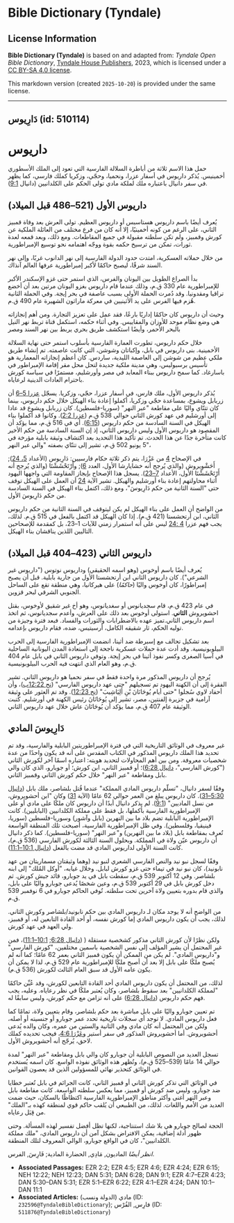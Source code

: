 # Bible Dictionary (Tyndale)

## License Information

**Bible Dictionary (Tyndale)** is based on and adapted from: _Tyndale Open Bible Dictionary_, [Tyndale House Publishers](https://tyndaleopenresources.com/), 2023, which is licensed under a [CC BY-SA 4.0 license](https://creativecommons.org/licenses/by-sa/4.0/legalcode.en).

This markdown version (created `2025-10-20`) is provided under the same license.



--------------------------------

## دَارِيوس (id: 510114)

داريوس
======

حمل هذا الاسم ثلاثة من أباطرة السلالة الفارسية التي تعود إلى الملك الأسطوري أخمينيس. يُذكر داريوس في أسفار عزرا، ونحميا، وحجّي، وزكريا كملك فارسي، كما يظهر في سفر دانيال باعتباره ملك لملكة مادي تولى الحكم على الكلدانيين (دانيال [9:1](https://ref.ly/Dan9:1)).

داريوس الأول (521–486 قبل الميلاد)
----------------------------------

يُعرف أيضًا باسم داريوس هستاسبس أو داريوس العظيم. تولى العرش بعد وفاة قمبيز الثاني، على الرغم من كونه أخمينيًا، إلا أنه كان من فرع مختلف من العائلة الملكية عن كورش وقمبيز، ولم تكن سلطته مقبولة في جميع المقاطعات. ومع ذلك، وبعد قمعه لعدة ثورات، تمكن من ترسيخ حكمه بقوة ووجّه اهتمامه نحو توسيع الإمبراطورية.

من خلال حملاته العسكرية، امتدت حدود الدولة الفارسية إلى نهر الدانوب غربًا، وإلى نهر السند شرقًا، ليصبح حاكمًا لأكبر إمبراطورية عرفها العالم آنذاك.

بدأ الصراع الطويل بين اليونان والفرس، الذي استمر حتى غزو الإسكندر الأكبر للإمبراطورية عام 330 ق.م، وذلك عندما قام داريوس بغزو اليونان مرتين بعد أن أخضع تراقيا ومقدونيا. وقد دُمرت الحملة الأولى بسبب عاصفة في بحر إيجة. وفي الحملة الثانية هُزم فيها الفرس على يد الأثينيين في معركة ماراثون الشهيرة عام 490 ق.م.

وحيث أن داريوس كان حاكمًا إداريًا بارعًا، فقد عمل على تعزيز التجارة. ومن أهم إنجازاته هي وضع نظام موحد للأوزان والمقاييس. وفي أثناء حكمه، استكمل قناة تربط نهر النيل بالبحر الأحمر، وأيضًا استكشف طريق بحري يربط بين نهر السند ومصر

خلال حكم داريوس، تطورت العمارة الفارسية بأسلوب استمر حتى نهاية السلالة الأخمينية. بنى داريوس في بابل، وإكباتان وشوشن، التي كانت عاصمته. تم إنشاء طريق ملكي عظيم من شوشن إلى العاصمة الليدية، ساردس. كان أعظم إنجازاته المعمارية هو تأسيس برسبوليس، وهي مدينة ملكية جديدة لتحل محل مقر إقامة الإمبراطور في باسارغاد. كما سمح داريوس ببناء المعابد في مصر وأورشليم، مستمرًا في سياسة كورش باحترام العادات الدينية لرعاياه.

يُذكر داريوس الأول، ملك فارس، في أسفار عزرا، حجّي، وزكريا. يسجّل [عزرا 5–6](https://ref.ly/Ezra5:1-Ezra6:22) أن زربابل ويشوع، بمساعدة حجّي وزكريا، أكملوا إعادة بناء الهيكل خلال حكم داريوس، بينما كان تتنّاي واليًا على مقاطعة "عبر النهر" (سوريا\-فلسطين). كان زربابل ويشوع قد عادا إلى أورشليم في عهد كورش الثاني حوالي 538 ق.م ([عزرا 2:2](https://ref.ly/Ezra2:2)). وكانوا قد أكملوا بناء الهيكل في السنة السادسة من حكم داريوس ([6:15](https://ref.ly/Ezra6:15)). أي في 516 ق.م، مما يؤكد أن المقصود هو داريوس الأول وليس داريوس الثاني، إذ إن السنة السادسة من حكم الأخير كانت متأخرة جدًا عن هذا الحدث. تم تأكيد هذا التحديد بعد اكتشاف وثيقة بابلية مؤرخة في 5 يونيو 502 ق.م، تشير إلى تتنّاي بصفته "والي عبر النهر"، 

في الإصحاح [4](https://ref.ly/Ezra4:1-Ezra4:24) من عَزْرَا، يتم ذكر ثلاثة حكام فارسيين: دَارِيوس (الأعداد [5، 24](https://ref.ly/Ezra4:5,Ezra4:24)); أَحَشْوِيروش (والذي يُرجح أنه خشايارشا الأول، العدد [6](https://ref.ly/Ezra4:6)); وأَرْتَحْشَشْتَا (والذي يُرجح أنه أَرْتَحْشَشْتَا الأول، الأعداد [7–23](https://ref.ly/Ezra4:7-Ezra4:23)). يسجل هذا الإصحاح بإيجاز المقاومة التي واجهها اليهود أثناء محاولتهم إعادة بناء أورشليم والهيكل. تشير الآية [24](https://ref.ly/Ezra4:24) أن العمل على الهيكل توقف حتى "السنة الثانية من حكم دَارِيوسَ"، ومع ذلك، اكتمل بناء الهيكل في السنة السادسة من حكم دَارِيوسَ الأول. 

من الواضح أن العمل على بناء الهيكل لم يكن ليتوقف في السنة الثانية من حكم داريوس الثاني، ابن أرتحشستا (421 ق.م). إذا كان الهيكل قد اكتمل بالفعل في 515 ق.م. لذلك، يجب فهم عزرا [4 :24](https://ref.ly/Ezra4:24) ليس على أنه استمرار زمني للآيات 1–23، بل كمقدمة للإصحاحين التاليين اللذين يناقشان بناء الهيكل.

داريوس الثاني (423–404 قبل الميلاد)
-----------------------------------

يُعرف أيضًا باسم أوخوس (وهو اسمه الحقيقي) وداريوس نوتوس ("داريوس غير الشرعي"). كان داريوس الثاني ابن أرتحشستا الأول من جارية بابلية. قبل أن يصبح إمبراطورًا، كان أوخوس واليًا (*حاكمًا*) على هيركانيا، وهي منطقة تقع على الساحل الجنوبي الشرقي لبحر قزوين.

في عام 423 ق.م، قام سجديانوس أو سغدیانوس، وهو أخ غير شقيق لأوخوس، بقتل احشويروش **الثاني**. استولى أوخوس بعد ذلك على العرش، وأعدم سجديانوس، ثم اتخذ اسم داريوس الثاني.تميز عهده بالاضطرابات والثورات والفساد. فبعد فترة وجيزة من توليه الحكم، ثار شقيقه الكامل، أرسيتيس، ضده، فقام داريوس بإعدامه.

بعد تشكيل تحالف مع إسبرطة ضد أثينا، انضمت الإمبراطورية الفارسية إلى الحرب البيلوبونيسية. وقد أدت عدة حملات عسكرية ناجحة إلى استعادة المدن اليونانية الساحلية في آسيا الصغرى وكسر نفوذ أثينا في بحر إيجة. وتوفي داريوس الثاني في بابل عام 404 ق.م، وهو العام الذي انتهت فيه الحرب البيلوبونيسية.

يُرجح أن داريوس المذكور مرة واحدة فقط في سفر نحميا هو داريوس الثاني. تشير الفقرة إلى أن الكهنة اليهود تم تسجيلهم "حتى عهد داريوس الفارسي" ([نح 12:22ب](https://ref.ly/Neh12:22))، وأن أحفاد لاوي سُجلوا "حتى أيام يُوحَانَانَ بْنِ أَلِيَاشِيبَ" ([نح 12:23](https://ref.ly/Neh12:23)). وقد تم العثور على وثيقة آرامية في جزيرة إلفنتين، مصر، تشير إلى يُوحَانَانَ رئيس الكهنة في أورشليم. كُتبت الوثيقة عام 407 ق.م، مما يؤكد أن يُوحَانَانَ عاش خلال عهد داريوس الثاني.

دَارِيوسَ المادي
----------------

غير معروف في الوثائق التاريخية التي في فترة الإمبراطوريتين البابلية والفارسية، وقد تم تحديد هذا الملك داريوس المذكور في الكتاب المقدس على أنه قد يكون واحدًا من عدة شخصيات معروفة. ومن بين أهم المحاولات لتحديد هويته: اعتباره اسمًا آخر لكورش الثاني ("كورش الفارسي"، [دانيال 6:28](https://ref.ly/Dan6:28))؛ أو قمبيز الثاني، ابن كورش؛ أو جوبارو، الذي كان والي بابل ومقاطعة "عبر النهر" خلال حكم كورش الثاني وقمبيز الثاني.

وفقًا لسفر دانيال، "تسلّم داريوس المادي المملكة" عندما قُتل بلشاصر، ملك بابل ([دانيال 5:30–31](https://ref.ly/Dan5:30-Dan5:31)). كان داريوس يبلغ من العمر حوالي 62 عامًا (الآية [31](https://ref.ly/Dan5:31)) وكان "ابن أحشويروش، من نسل الماديين" ([9:1](https://ref.ly/Dan9:1)). لم يذكر دانيال أبدًا أن داريوس كان ملكًا على مادي أو على الإمبراطورية الفارسية بأكملها، بل فقط على مملكة الكلدانيين (البابليين). كانت الإمبراطورية البابلية تضم بلاد ما بين النهرين (بابل وآشور) وسوريا\-فلسطين (سوريا، فينيقيا، وفلسطين). وفي ظل الإمبراطورية الفارسية، أصبحت تلك المنطقة الواسعة تُعرف بمقاطعة بابل (بلاد ما بين النهرين) و"عبر النهر" (سوريا\-فلسطين). كما ذكر دانيال أن داريوس عيّن ولاة في المملكة. وبحلول السنة الثالثة لكورش الفارسي (536 ق.م)، كانت السنة الأولى لداريوس المادي قد مضت بالفعل ([دانيال 10:1–11:1](https://ref.ly/Dan10:1-Dan11:1)).

وفقًا لسجل نبو نيد والنص الفارسي الشعري لنبو نيد (وهما وثيقتان مسماريتان من عهد نابونيد)، كان نبو نيد في تيماء حتى غزو كورش لبابل. وخلال غيابه، "أوكل المُلك" إلى ابنه بلشاصر. وفي 12 أكتوبر 539 ق.م، سقطت بابل في يد جوبارو، قائد جيش كورش. ثم دخل كورش بابل في 29 أكتوبر 539 ق.م، وعين شخصًا يُدعى جوبارو واليًا على بابل، والذي قام بدوره بتعيين ولاة آخرين تحت سلطته. تُوفي الحاكم جوبارو في 6 نوفمبر 539 ق.م.

من الواضح أنه لا يوجد مكان لـ داريوس المادي بين حكم نابونيد/بلشاصر وكورش الثاني. لذلك، يجب أن يكون داريوس المادي إما كورش نفسه، أو أحد القادة التابعين له، أو قمبيز، ولي العهد في عهد كورش.

ولكن نظرًا لأن كورش الثاني مذكور كشخصية مستقلة ( ([دانيال 6:28](https://ref.ly/Dan6:28); [10:1–11:1](https://ref.ly/Dan10:1-Dan11:1))، فمن غير المحتمل أن يشير المؤلف إلى نفس الشخصية باسمين مختلفين، "كورش الفارسي" و"داريوس المادي". لم يكن من الممكن أن يكون قمبيز الثاني بعمر 62 عامًا؛ كما أنه لم يُصبح ملكًا على بابل إلا بعد أن أصبح ملكًا للإمبراطورية عام 529 ق.م، لذا لا يمكن أن يكون عامه الأول قد سبق العام الثالث لكورش (536 ق.م).

لذلك، من المحتمل أن يكون داريوس المادي أحد القادة التابعين لكورش، وقد عُيِّن حاكمًا "لمملكة الكلدانيين" بعد سقوط بلشاصر، وكان يُعتبر ملكًا في نظر رعاياه. وعليه، يجب فهم حكم داريوس ([دانيال 6:28](https://ref.ly/Dan6:28)) على أنه تزامن مع حكم كورش، وليس سابقًا له.

تم تعيين جوبارو واليًا على بابل مباشرة بعد حكم بلشاصر، وقام بتعيين ولاة، تمامًا كما فعل داريوس المادي. لا توجد أي سجلات تاريخية تحدد عمر جوبارو أو جنسيته أو أصله، ولكن من المحتمل أنه كان مادي وفي الثانية والستين من عمره، وكان والده يُدعى أحشويروش. أما أحشويروش المذكور في سفر أستير و[عَزْرَا 4:6](https://ref.ly/Ezra4:6)، فيجب تحديده كملك لاحق، يُرجّح أنه أحشويروش الأول.

تسجل العديد من النصوص البابلية أن جوبارو كان والي بابل ومقاطعة "عبر النهر" لمدة حوالي 14 عامًا (539–525 ق.م)، وتُظهر هذه الوثائق نفوذه الواسع. كان اسمه يُستخدم في الوثائق كتحذير نهائي للمسؤولين الذين قد يعصون القوانين.

في الوثائق التي تذكر كورش الثاني أو قمبيز الثاني، كانت الجرائم في بابل تُعتبر خطايا ضد جوبارو، وليس ضد كورش أو قمبيز، مما يعكس سلطته الواسعة. كانت مقاطعة بابل وعبر النهر أغنى وأكثر مناطق الإمبراطورية الفارسية اكتظاظًا بالسكان، حيث ضمت العديد من الأمم واللغات. لذلك، من الطبيعي أن يُلقب حاكم قوي لمنطقة كهذه بـ"الملك" من قِبَل رعاياه.

الحجة لصالح جوبارو هي بلا شك استنتاجية، لكنها تظل أفضل تفسير لهذه المسألة. وحتى ظهور أدلة إضافية، يمكن الافتراض بشكل آمن أن داريوس المادي، "ملك مملكة الكلدانيين"، كان في الواقع جوبارو، الوالي المعروف لتلك المنطقة.

*انظر أيضًا* الماديون, مَادِي, الحضارة المادية; فَارِسَ, الفرس.

* **Associated Passages:** EZR 2:2; EZR 4:5; EZR 4:6; EZR 4:24; EZR 6:15; NEH 12:22; NEH 12:23; DAN 5:31; DAN 6:28; DAN 9:1; EZR 4:7–EZR 4:23; DAN 5:30–DAN 5:31; EZR 5:1–EZR 6:22; EZR 4:1–EZR 4:24; DAN 10:1–DAN 11:1
* **Associated Articles:** مادي (الدولة ونسب) (ID: `232596@TyndaleBibleDictionary`); فارِس, الفُرْس (ID: `511876@TyndaleBibleDictionary`)

